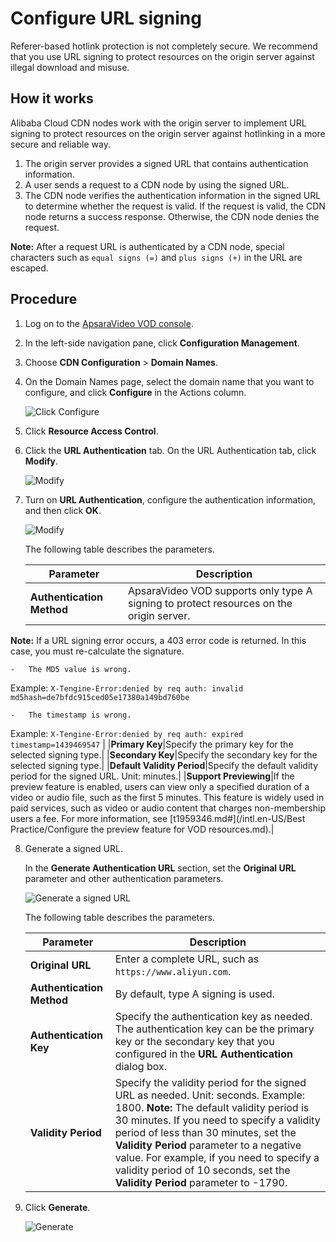 # Configure URL signing

Referer-based hotlink protection is not completely secure. We recommend that you use URL signing to protect resources on the origin server against illegal download and misuse.

## How it works

Alibaba Cloud CDN nodes work with the origin server to implement URL signing to protect resources on the origin server against hotlinking in a more secure and reliable way.

1.  The origin server provides a signed URL that contains authentication information.
2.  A user sends a request to a CDN node by using the signed URL.
3.  The CDN node verifies the authentication information in the signed URL to determine whether the request is valid. If the request is valid, the CDN node returns a success response. Otherwise, the CDN node denies the request.

**Note:** After a request URL is authenticated by a CDN node, special characters such as `equal signs (=)` and `plus signs (+)` in the URL are escaped.

## Procedure

1.  Log on to the [ApsaraVideo VOD console](https://vod.console.aliyun.com/).

2.  In the left-side navigation pane, click **Configuration Management**.

3.  Choose **CDN Configuration** \> **Domain Names**.

4.  On the Domain Names page, select the domain name that you want to configure, and click **Configure** in the Actions column.

    ![Click Configure](https://static-aliyun-doc.oss-accelerate.aliyuncs.com/assets/img/en-US/2585068061/p180549.png)

5.  Click **Resource Access Control**.

6.  Click the **URL Authentication** tab. On the URL Authentication tab, click **Modify**.

    ![Modify](https://static-aliyun-doc.oss-accelerate.aliyuncs.com/assets/img/en-US/9119339161/p181688.png)

7.  Turn on **URL Authentication**, configure the authentication information, and then click **OK**.

    ![Modify](https://static-aliyun-doc.oss-accelerate.aliyuncs.com/assets/img/en-US/0219339161/p181693.png)

    The following table describes the parameters.

    |Parameter|Description|
    |---------|-----------|
    |**Authentication Method**|ApsaraVideo VOD supports only type A signing to protect resources on the origin server.

**Note:** If a URL signing error occurs, a 403 error code is returned. In this case, you must re-calculate the signature.

    -   The MD5 value is wrong.

Example: `X-Tengine-Error:denied by req auth: invalid md5hash=de7bfdc915ced05e17380a149bd760be`

    -   The timestamp is wrong.

Example: `X-Tengine-Error:denied by req auth: expired timestamp=1439469547` |
    |**Primary Key**|Specify the primary key for the selected signing type.|
    |**Secondary Key**|Specify the secondary key for the selected signing type.|
    |**Default Validity Period**|Specify the default validity period for the signed URL. Unit: minutes.|
    |**Support Previewing**|If the preview feature is enabled, users can view only a specified duration of a video or audio file, such as the first 5 minutes. This feature is widely used in paid services, such as video or audio content that charges non-membership users a fee. For more information, see [t1959346.md\#](/intl.en-US/Best Practice/Configure the preview feature for VOD resources.md).|

8.  Generate a signed URL.

    In the **Generate Authentication URL** section, set the **Original URL** parameter and other authentication parameters.

    ![Generate a signed URL](https://static-aliyun-doc.oss-accelerate.aliyuncs.com/assets/img/en-US/0219339161/p181697.png)

    The following table describes the parameters.

    |Parameter|Description|
    |---------|-----------|
    |**Original URL**|Enter a complete URL, such as `https://www.aliyun.com`.|
    |**Authentication Method**|By default, type A signing is used.|
    |**Authentication Key**|Specify the authentication key as needed. The authentication key can be the primary key or the secondary key that you configured in the **URL Authentication** dialog box.|
    |**Validity Period**|Specify the validity period for the signed URL as needed. Unit: seconds. Example: 1800. **Note:** The default validity period is 30 minutes. If you need to specify a validity period of less than 30 minutes, set the **Validity Period** parameter to a negative value. For example, if you need to specify a validity period of 10 seconds, set the **Validity Period** parameter to -1790. |

9.  Click **Generate**.

    ![Generate](https://static-aliyun-doc.oss-accelerate.aliyuncs.com/assets/img/en-US/0219339161/p181708.png)


